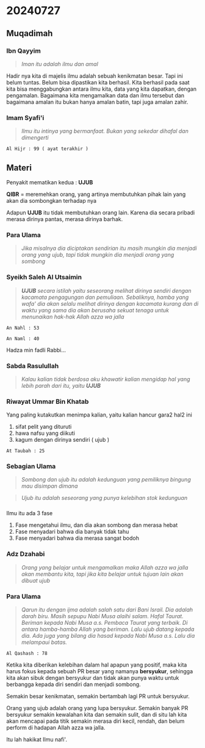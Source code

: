 # 20240727

## Muqadimah
### Ibn Qayyim
>_Iman itu adalah ilmu dan amal_

Hadir nya kita di majelis ilmu adalah sebuah kenikmatan besar. Tapi ini belum tuntas. Belum bisa dipastikan kita berhasil. Kita berhasil pada saat kita bisa menggabungkan antara ilmu kita, data yang kita dapatkan, dengan pengamalan. Bagaimana kita mengamalkan data dan ilmu tersebut dan bagaimana amalan itu bukan hanya amalan batin, tapi juga amalan zahir.

### Imam Syafi'i
>_Ilmu itu intinya yang bermanfaat. Bukan yang sekedar dihafal dan dimengerti_

```Al Hijr : 99 ( ayat terakhir )```

## Materi

Penyakit mematikan kedua : **UJUB**

**QIBR** = meremehkan orang, yang artinya membutuhkan pihak lain yang akan dia sombongkan terhadap nya

Adapun **UJUB** itu tidak membutuhkan orang lain. Karena dia secara pribadi merasa dirinya pantas, merasa dirinya barhak.

### Para Ulama
>_Jika misalnya dia diciptakan sendirian itu masih mungkin dia menjadi orang yang ujub, tapi tidak mungkin dia menjadi orang yang sombong_

### Syeikh Saleh Al Utsaimin
>_**UJUB** secara istilah yaitu seseorang melihat dirinya sendiri dengan kacamata pengagungan dan pemuliaan. Sebaliknya, hamba yang wafa' dia akan selalu melihat dirinya dengan kacamata kurang dan di waktu yang sama dia akan berusaha sekuat tenaga untuk menunaikan hak-hak Allah azza wa jalla_

```An Nahl : 53```

```An Naml : 40```

Hadza min fadli Rabbi...

### Sabda Rasulullah
>_Kalau kalian tidak berdosa aku khawatir kalian mengidap hal yang lebih parah dari itu, yaitu **UJUB**_

### Riwayat Ummar Bin Khatab
Yang paling kutakutkan menimpa kalian, yaitu kalian hancur gara2 hal2 ini
1. sifat pelit yang dituruti
2. hawa nafsu yang diikuti
3. kagum dengan dirinya sendiri ( ujub )

```At Taubah : 25```

### Sebagian Ulama
>_Sombong dan ujub itu adalah kedunguan yang pemiliknya bingung mau disimpan dimana_

>_Ujub itu adalah seseorang yang punya kelebihan stok kedunguan_

### 
Ilmu itu ada 3 fase
1. Fase mengetahui ilmu, dan dia akan sombong dan merasa hebat
2. Fase menyadari bahwa dia banyak tidak tahu
3. Fase menyadari bahwa dia merasa sangat bodoh

### Adz Dzahabi
>_Orang yang belajar untuk mengamalkan maka Allah azza wa jalla akan membantu kita, tapi jika kita belajar untuk tujuan lain akan dibuat ujub_

### Para Ulama
>_Qarun itu dengan ijma adalah salah satu dari Bani Israil. Dia adalah darah biru. Masih sepupu Nabi Musa alaihi salam. Hafal Taurat. Beriman kepada Nabi Musa a.s. Pembaca Taurat yang terbaik. Di antara hamba-hamba Allah yang beriman. Lalu ujub datang kepada dia. Ada juga yang bilang dia hasad kepada Nabi Musa a.s. Lalu dia melampaui batas._

```Al Qashash : 78```

Ketika kita diberikan kelebihan dalam hal apapun yang positif, maka kita harus fokus kepada sebuah PR besar yang namanya **bersyukur**, sehingga kita akan sibuk dengan bersyukur dan tidak akan punya waktu untuk berbangga kepada diri sendiri dan menjadi sombong.

Semakin besar kenikmatan, semakin bertambah lagi PR untuk bersyukur.

Orang yang ujub adalah orang yang lupa bersyukur. Semakin banyak PR bersyukur semakin kewalahan kita dan semakin sulit, dan di situ lah kita akan mencapai pada titik semakin merasa diri kecil, rendah, dan belum perform di hadapan Allah azza wa jalla.

Itu lah hakikat Ilmu nafi'.

